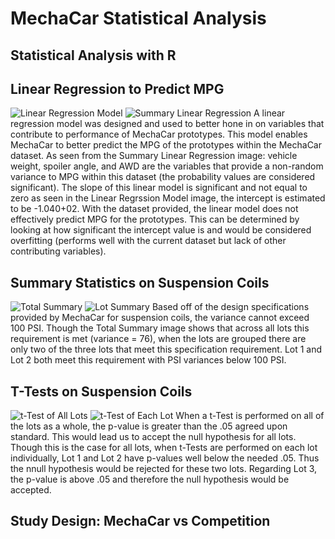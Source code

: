 # MechaCar Statistical Analysis
## Statistical Analysis with R

## Linear Regression to Predict MPG
![Linear Regression Model]()
![Summary Linear Regression]()
A linear regression model was designed and used to better hone in on variables that contribute to performance of MechaCar prototypes.  This model enables MechaCar to better predict the MPG of the prototypes within the MechaCar dataset. As seen from the Summary Linear Regression image: vehicle weight, spoiler angle, and AWD are the variables that provide a non-random variance to MPG within this dataset (the probability values are considered significant).  The slope of this linear model is significant and not equal to zero as seen in the Linear Regrssion Model image, the intercept is estimated to be -1.040+02.  With the dataset provided, the linear model does not effectively predict MPG for the prototypes.  This can be determined by looking at how significant the intercept value is and would be considered overfitting (performs well with the current dataset but lack of other contributing variables).  

## Summary Statistics on Suspension Coils
![Total Summary]()
![Lot Summary]()
Based off of the design specifications provided by MechaCar for suspension coils, the variance cannot exceed 100 PSI.  Though the Total Summary image shows that across all lots this requirement is met (variance = 76), when the lots are grouped there are only two of the three lots that meet this specification requirement.  Lot 1 and Lot 2 both meet this requirement with PSI variances below 100 PSI.  

## T-Tests on Suspension Coils
![t-Test of All Lots]()
![t-Test of Each Lot]()
When a t-Test is performed on all of the lots as a whole, the p-value is greater than the .05 agreed upon standard.  This would lead us to accept the null hypothesis for all lots.  Though this is the case for all lots, when t-Tests are performed on each lot individually, Lot 1 and Lot 2 have p-values well below the needed .05.  Thus the nnull hypothesis would be rejected for these two lots.  Regarding Lot 3, the p-value is above .05 and therefore the null hypothesis would be accepted.  

## Study Design: MechaCar vs Competition

